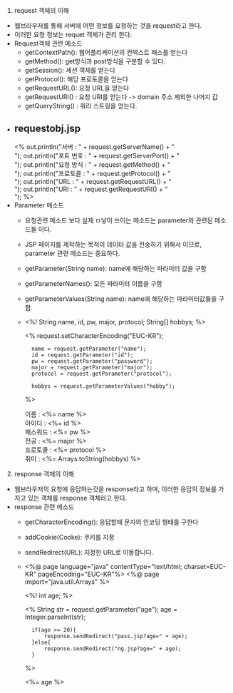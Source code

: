 1. request 객체의 이해
- 웹브라우저를 통해 서버에 어떤 정보를 요청하는 것을 request라고 한다.
- 이러한 요청 정보는 requet 객체가 관리 한다.
- Request객체 관련 메소드
    - getContextPath(): 웹어플리케이션의 컨텍스트 패스를 얻는다
    - getMethod(): get방식과 post방식을 구분할 수 있다.
    - getSession(): 세션 객체를 얻는다
    - getProtocol(): 해당 프로토콜을 얻는다
    - getRequestURL(): 요청 URL을 얻는다
    - getRequestURI() : 요청 URI를 얻는다 -> domain 주소 제외한 나머지 값
    - getQueryString() : 쿼리 스트링을 얻는다.
- requestobj.jsp
    - 
    <%
	    out.println("서버 : " + request.getServerName() + "<br/>");
        out.println("포트 번호 : " + request.getServerPort() + "<br/>");
        out.println("요청 방식 : " + request.getMethod() + "<br/>");
        out.println("프로토콜 : " + request.getProtocol() + "<br/>");
        out.println("URL : " + request.getRequestURL() + "<br/>");
        out.println("URI : " + request.getRequestURI() + "<br/>");
    %>
- Parameter 메소드
    - 요청관련 메소드 보다 실제 ㅁ낳이 쓰이는 메소드는 parameter와 관련된 메소드들 이다.
    - JSP 페이지를 제작하는 목적이 데이터 값을 전송하기 위해서 이므로, parameter 관련 메소드는 중요하다.
    - getParameter(String name): name에 해당하는 파라미터 값을 구함
    - getParameterNames(): 모든 파라미터 이름을 구함
    - getParameterValues(String name): name에 해당하는 파라미터값들을 구함.
    - 
        <%!
	        String name, id, pw, major, protocol;
	        String[] hobbys;
        %>


        <%
            request.setCharacterEncoding("EUC-KR");

            name = request.getParameter("name");
            id = request.getParameter("id");
            pw = request.getParameter("password");
            major = request.getParameter("major");
            protocol = request.getParameter("protocol");
            
            hobbys = request.getParameterValues("hobby");

        %>


        이름 : <%= name %> <br/>
        아이디 : <%= id %> <br/>
        패스워드 : <%= pw %> <br/>
        전공 : <%= major %> <br/>
        프로토콜 : <%= protocol %> <br/>
        취미 : <%= Arrays.toString(hobbys) %> <br/>


2. response 객체의 이해
- 웹브라우저의 요청에 응답하는것을 response라고 하며, 이러한 응답의 정보를 가지고 있는 객체를 response 객체라고 한다.
- response 관련 메소드
    - getCharacterEncoding(): 응답할때 문자의 인코딩 형태를 구한다
    - addCookie(Cooke): 쿠키를 지정
    - sendRedirect(URL): 지정한 URL로 이동합니다.

    - 
        <%@ page language="java" contentType="text/html; charset=EUC-KR" pageEncoding="EUC-KR"%>
        <%@ page import="java.util.Arrays" %>
        <!DOCTYPE html>
        <html>
        <head>
        <meta http-equiv="Content-Type" content="text/html; charset=EUC-KR">
        </head>
        <body>
        <%!
            int age;
        %>

        <%
            String str = request.getParameter("age");
            age = Integer.parseInt(str);
            
            if(age >= 20){
                response.sendRedirect("pass.jsp?age=" + age);
            }else{
                response.sendRedirect("ng.jsp?age=" + age);
            }
        %>

        <%= age %>
        </body>
        </html>

